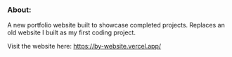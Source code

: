 ### About:
A new portfolio website built to showcase completed projects. Replaces an old website I built as my first coding project. 

Visit the website here: https://by-website.vercel.app/
